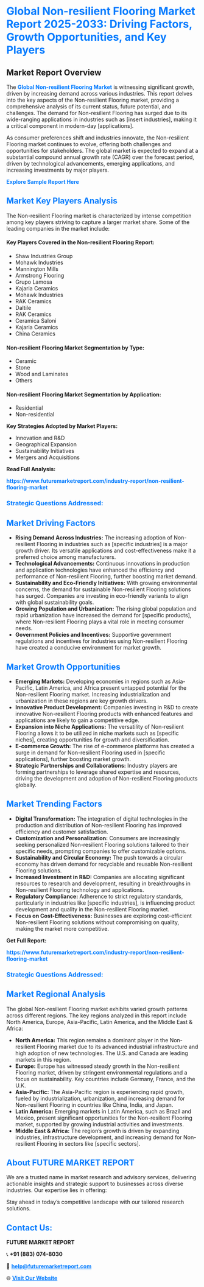 <h1 style="color: #007BFF;">Global Non-resilient Flooring Market Report 2025-2033: Driving Factors, Growth Opportunities, and Key Players</h1>

<section id="overview">
<h2>Market Report Overview</h2>
<p>The <a href="https://www.futuremarketreport.com/industry-report/non-resilient-flooring-market" style="color: #007BFF; text-decoration: none;"><strong>Global Non-resilient Flooring Market</strong></a> is witnessing significant growth, driven by increasing demand across various industries. This report delves into the key aspects of the Non-resilient Flooring market, providing a comprehensive analysis of its current status, future potential, and challenges. The demand for Non-resilient Flooring has surged due to its wide-ranging applications in industries such as [insert industries], making it a critical component in modern-day [applications].</p>
<p>As consumer preferences shift and industries innovate, the Non-resilient Flooring market continues to evolve, offering both challenges and opportunities for stakeholders. The global market is expected to expand at a substantial compound annual growth rate (CAGR) over the forecast period, driven by technological advancements, emerging applications, and increasing investments by major players.</p>
</section>

<section id="overview">
<p><a href="https://www.futuremarketreport.com/request-sample/reportId=62309" style="color: #007BFF; text-decoration: none;"><strong>Explore Sample Report Here</strong></a></p>
</section>

<section id="key-players">
<h2 style="color: #007BFF;">Market Key Players Analysis</h2>
<p>The Non-resilient Flooring market is characterized by intense competition among key players striving to capture a larger market share. Some of the leading companies in the market include:</p>
<h4>Key Players Covered in the Non-resilient Flooring Report:</h4>
<ul><li>Shaw Industries Group</li><li>Mohawk Industries</li><li>Mannington Mills</li><li>Armstrong Flooring</li><li>Grupo Lamosa</li><li>Kajaria Ceramics</li><li>Mohawk Industries</li><li>RAK Ceramics</li><li>Daltile</li><li>RAK Ceramics</li><li>Ceramica Saloni</li><li>Kajaria Ceramics</li><li>China Ceramics</li></ul>
<h4>Non-resilient Flooring Market Segmentation by Type:</h4>
<ul><li>Ceramic</li><li>Stone</li><li>Wood and Laminates</li><li>Others</li></ul>

<h4>Non-resilient Flooring Market Segmentation by Application:</h4>
<ul><li>Residential</li><li>Non-residential</li></ul>
<p><strong>Key Strategies Adopted by Market Players:</strong></p>
<ul>
<li>Innovation and R&D</li>
<li>Geographical Expansion</li>
<li>Sustainability Initiatives</li>
<li>Mergers and Acquisitions</li>
</ul>
</section>

<section>
<p><strong>Read Full Analysis: </strong></p><a href="https://www.futuremarketreport.com/industry-report/non-resilient-flooring-market" style="color: #007BFF; text-decoration: none;"><strong>https://www.futuremarketreport.com/industry-report/non-resilient-flooring-market</strong></a>
<h3 style="color: #007BFF;">Strategic Questions Addressed:</h3>
</section>

<section id="driving-factors">
<h2 style="color: #007BFF;">Market Driving Factors</h2>
<ul>
<li><strong>Rising Demand Across Industries:</strong> The increasing adoption of Non-resilient Flooring in industries such as [specific industries] is a major growth driver. Its versatile applications and cost-effectiveness make it a preferred choice among manufacturers.</li>
<li><strong>Technological Advancements:</strong> Continuous innovations in production and application technologies have enhanced the efficiency and performance of Non-resilient Flooring, further boosting market demand.</li>
<li><strong>Sustainability and Eco-Friendly Initiatives:</strong> With growing environmental concerns, the demand for sustainable Non-resilient Flooring solutions has surged. Companies are investing in eco-friendly variants to align with global sustainability goals.</li>
<li><strong>Growing Population and Urbanization:</strong> The rising global population and rapid urbanization have increased the demand for [specific products], where Non-resilient Flooring plays a vital role in meeting consumer needs.</li>
<li><strong>Government Policies and Incentives:</strong> Supportive government regulations and incentives for industries using Non-resilient Flooring have created a conducive environment for market growth.</li>
</ul>
</section>

<section id="growth-opportunities">
<h2 style="color: #007BFF;">Market Growth Opportunities</h2>
<ul>
<li><strong>Emerging Markets:</strong> Developing economies in regions such as Asia-Pacific, Latin America, and Africa present untapped potential for the Non-resilient Flooring market. Increasing industrialization and urbanization in these regions are key growth drivers.</li>
<li><strong>Innovative Product Development:</strong> Companies investing in R&D to create innovative Non-resilient Flooring products with enhanced features and applications are likely to gain a competitive edge.</li>
<li><strong>Expansion into Niche Applications:</strong> The versatility of Non-resilient Flooring allows it to be utilized in niche markets such as [specific niches], creating opportunities for growth and diversification.</li>
<li><strong>E-commerce Growth:</strong> The rise of e-commerce platforms has created a surge in demand for Non-resilient Flooring used in [specific applications], further boosting market growth.</li>
<li><strong>Strategic Partnerships and Collaborations:</strong> Industry players are forming partnerships to leverage shared expertise and resources, driving the development and adoption of Non-resilient Flooring products globally.</li>
</ul>
</section>

<section id="trending-factors">
<h2 style="color: #007BFF;">Market Trending Factors</h2>
<ul>
<li><strong>Digital Transformation:</strong> The integration of digital technologies in the production and distribution of Non-resilient Flooring has improved efficiency and customer satisfaction.</li>
<li><strong>Customization and Personalization:</strong> Consumers are increasingly seeking personalized Non-resilient Flooring solutions tailored to their specific needs, prompting companies to offer customizable options.</li>
<li><strong>Sustainability and Circular Economy:</strong> The push towards a circular economy has driven demand for recyclable and reusable Non-resilient Flooring solutions.</li>
<li><strong>Increased Investment in R&D:</strong> Companies are allocating significant resources to research and development, resulting in breakthroughs in Non-resilient Flooring technology and applications.</li>
<li><strong>Regulatory Compliance:</strong> Adherence to strict regulatory standards, particularly in industries like [specific industries], is influencing product development and quality in the Non-resilient Flooring market.</li>
<li><strong>Focus on Cost-Effectiveness:</strong> Businesses are exploring cost-efficient Non-resilient Flooring solutions without compromising on quality, making the market more competitive.</li>
</ul>
</section>

<section>
<p><strong>Get Full Report: </strong></p><a href="https://www.futuremarketreport.com/industry-report/non-resilient-flooring-market" style="color: #007BFF; text-decoration: none;"><strong>https://www.futuremarketreport.com/industry-report/non-resilient-flooring-market</strong></a>
<h3 style="color: #007BFF;">Strategic Questions Addressed:</h3>
</section>


<section id="regional-analysis">
<h2 style="color: #007BFF;">Market Regional Analysis</h2>
<p>The global Non-resilient Flooring market exhibits varied growth patterns across different regions. The key regions analyzed in this report include North America, Europe, Asia-Pacific, Latin America, and the Middle East & Africa:</p>
<ul>
<li><strong>North America:</strong> This region remains a dominant player in the Non-resilient Flooring market due to its advanced industrial infrastructure and high adoption of new technologies. The U.S. and Canada are leading markets in this region.</li>
<li><strong>Europe:</strong> Europe has witnessed steady growth in the Non-resilient Flooring market, driven by stringent environmental regulations and a focus on sustainability. Key countries include Germany, France, and the U.K.</li>
<li><strong>Asia-Pacific:</strong> The Asia-Pacific region is experiencing rapid growth, fueled by industrialization, urbanization, and increasing demand for Non-resilient Flooring in countries like China, India, and Japan.</li>
<li><strong>Latin America:</strong> Emerging markets in Latin America, such as Brazil and Mexico, present significant opportunities for the Non-resilient Flooring market, supported by growing industrial activities and investments.</li>
<li><strong>Middle East & Africa:</strong> The region’s growth is driven by expanding industries, infrastructure development, and increasing demand for Non-resilient Flooring in sectors like [specific sectors].</li>
</ul>
</section>

<footer>
<h2 style="color: #007BFF;">About FUTURE MARKET REPORT</h2>
<p>We are a trusted name in market research and advisory services, delivering actionable insights and strategic support to businesses across diverse industries. Our expertise lies in offering:</p>

<p>Stay ahead in today’s competitive landscape with our tailored research solutions.</p>

<h2 style="color: #007BFF;">Contact Us:</h2>
<p><strong>FUTURE MARKET REPORT</strong></p>
<p>📞 <strong>+91 (883) 074-8030</strong></p>
<p>📧 <strong><a href="mailto:help@futuremarketreport.com" style="color: #007BFF;">help@futuremarketreport.com</a></strong></p>
<p>🌐 <strong><a href="https://www.futuremarketreport.com/" style="color: #007BFF;">Visit Our Website</a></strong></p>
</footer>